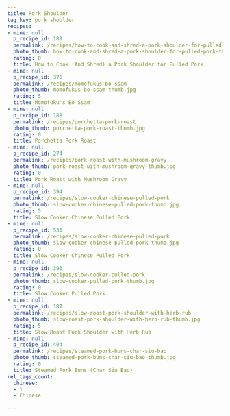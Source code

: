 ```yaml
---
title: Pork Shoulder
tag_key: pork shoulder
recipes:
- mine: null
  p_recipe_id: 189
  permalink: /recipes/how-to-cook-and-shred-a-pork-shoulder-for-pulled-pork
  photo_thumb: how-to-cook-and-shred-a-pork-shoulder-for-pulled-pork-thumb.jpg
  rating: 0
  title: How to Cook (And Shred) a Pork Shoulder for Pulled Pork
- mine: null
  p_recipe_id: 376
  permalink: /recipes/momofukus-bo-ssam
  photo_thumb: momofukus-bo-ssam-thumb.jpg
  rating: 5
  title: Momofuku's Bo Ssam
- mine: null
  p_recipe_id: 188
  permalink: /recipes/porchetta-pork-roast
  photo_thumb: porchetta-pork-roast-thumb.jpg
  rating: 0
  title: Porchetta Pork Roast
- mine: null
  p_recipe_id: 274
  permalink: /recipes/pork-roast-with-mushroom-gravy
  photo_thumb: pork-roast-with-mushroom-gravy-thumb.jpg
  rating: 0
  title: Pork Roast with Mushroom Gravy
- mine: null
  p_recipe_id: 394
  permalink: /recipes/slow-cooker-chinese-pulled-pork
  photo_thumb: slow-cooker-chinese-pulled-pork-thumb.jpg
  rating: 5
  title: Slow Cooker Chinese Pulled Pork
- mine: null
  p_recipe_id: 531
  permalink: /recipes/slow-cooker-chinese-pulled-pork
  photo_thumb: slow-cooker-chinese-pulled-pork-thumb.jpg
  rating: 0
  title: Slow Cooker Chinese Pulled Pork
- mine: null
  p_recipe_id: 393
  permalink: /recipes/slow-cooker-pulled-pork
  photo_thumb: slow-cooker-pulled-pork-thumb.jpg
  rating: 0
  title: Slow Cooker Pulled Pork
- mine: null
  p_recipe_id: 187
  permalink: /recipes/slow-roast-pork-shoulder-with-herb-rub
  photo_thumb: slow-roast-pork-shoulder-with-herb-rub-thumb.jpg
  rating: 5
  title: Slow Roast Pork Shoulder with Herb Rub
- mine: null
  p_recipe_id: 404
  permalink: /recipes/steamed-pork-buns-char-siu-bao
  photo_thumb: steamed-pork-buns-char-siu-bao-thumb.jpg
  rating: 0
  title: Steamed Pork Buns (Char Siu Bao)
rel_tags_count:
  chinese:
  - 1
  - Chinese

---
```

